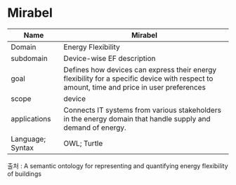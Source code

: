 # Mirabel

| Name         | Mirabel    |
| ------------ | --- |
| Domain       | Energy Flexibility    |
| subdomain    | Device-wise EF description    |
| goal         | Defines how devices can express their energy flexibility for a specific device with respect to amount, time and price in user preferences    |
| scope        | device    |
| applications | Connects IT systems from various stakeholders in the energy domain that handle supply and demand of energy.    |
| Language; Syntax             | OWL; Turtle    |

출처 :  A semantic ontology for representing and quantifying energy flexibility of buildings